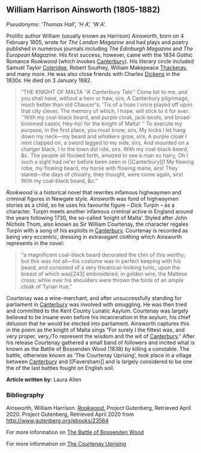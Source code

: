 ## William Harrison Ainsworth (1805-1882)
*Pseudonyms: ‘Thomas Hall’, ‘H A’, ‘W A’.*

Prolific author William (usually known as Harrison) Ainsworth, born on 4 February 1805, wrote for _The London Magazine_ and had plays and poetry published in numerous journals including _The Edinburgh Magazine_ and _The European Magazine_. His first success, however, came with the 1834 Gothic Romance _Rookwood_ (which invokes [Canterbury](19c-canterbury)). His literary circle included Samuel Taylor [Coleridge](coleridge-biography), Robert Southey, William Makepeace [Thackeray](thackeray-biography), and many more. He was also close friends with Charles [Dickens](/dickens/dickens-biography) in the 1830s. He died on 3 January 1882.

>“THE KNIGHT OF MALTA
_''A Canterbury Tale_''
Come list to me, and you shall have, without a hem or haw, sirs,
A Canterbury pilgrimage, much better than old Chaucer's.
'Tis of a hoax I once played off upon that city clever,
The memory of which, I hope, will stick to it for ever.
''With my coal-black beard, and purple cloak,
jack-boots, and broad-brimmed castor,
Hey-ho! for the knight of Malta! ''
To execute my purpose, in the first place, you must know, sirs,
My locks I let hang down my neck—my beard and whiskers grow, sirs;
A purple cloak I next clapped on, a sword lagged to my side, sirs,
And mounted on a charger black, I to the town did ride, sirs.
With my coal-black beard, &c.
The people all flocked forth, amazed to see a man so hairy,
Oh I such a sight had ne'er before been seen in [[Canterbury]]!
My flowing robe, my flowing beard, my horse with flowing mane, sirs!
They stared—the days of chivalry, they thought, were come again, sirs!
With my coal-black beard, &c.”

 
_Rookwood_ is a historical novel that rewrites infamous highwaymen and criminal figures in Newgate style. Ainsworth was fond of highwaymen stories as a child, so he uses his favourite figure – Dick Turpin – as a character. Turpin meets another infamous criminal active in England around the years following 1730, the so-called ‘knight of Malta’. Styled after John Nichols Thom, also known as Sir William Courtenay, the character regales Turpin with a song of his exploits in [Canterbury](19c-canterbury). Courtenay is recorded as being very eccentric, dressing in extravagant clothing which Ainsworth represents in the novel: 

>“a magnificent coal-black beard decorated the chin of this worthy; but this was not all—his costume was in perfect keeping with his beard, and consisted of a very theatrical-looking tunic, upon the breast of which was[243] embroidered, in golden wire, the Maltese cross; while over his shoulders were thrown the folds of an ample cloak of Tyrian hue.” 

Courtenay was a wine-merchant, and after unsuccessfully standing for parliament in [Canterbury](19c-canterbury) was involved with smuggling. He was then tried and committed to the Kent County Lunatic Asylum. Courtenay was largely believed to be insane even before his incarceration in the asylum, his chief delusion that he would be elected into parliament. Ainsworth captures this in the poem as the knight of Malta sings “For surely I the fittest was, and very proper, very,/To represent the wisdom and the wit of [Canterbury](19c-canterbury).” After his release Courtenay gathered a small band of followers and incited what is known as the Battle of Bossenden Wood (1838) by killing a constable. The battle, otherwise known as ‘The Courtenay Uprising’, took place in a village between [Canterbury](19c-canterbury) and [[Faversham]] and is largely considered to be one the of the last battles fought on English soil. 

**Article written by:** Laura Allen

### Bibliography

Ainsworth, William Harrison. [_Rookwood._](http://www.gutenberg.org/ebooks/23564) Project Gutenberg, Retrieved April 2020. Project Gutenberg, Retrieved April 2020 from http://www.gutenberg.org/ebooks/23564

For more information on [The Battle of Bossenden Wood](https://favershamlife.org/the-battle-of-bossenden-wood-1838/)

For more information on [The Courtenay Uprising](http://www.kentpast.co.uk/the%20courtenay%20uprising.html) 
<!--stackedit_data:
eyJoaXN0b3J5IjpbMTQ0NjQxNTU1XX0=
-->